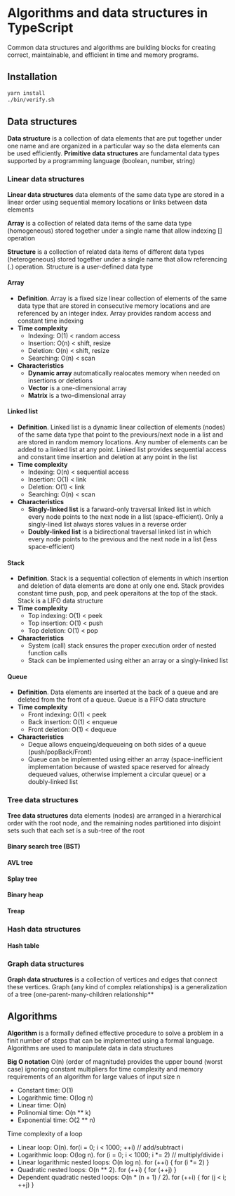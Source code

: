 # Algorithms and data structures in TypeScript

Common data structures and algorithms are building blocks for creating correct,
maintainable, and efficient in time and memory programs.

## Installation

```bash
yarn install
./bin/verify.sh
```

## Data structures

**Data structure** is a collection of data elements that are put together under one name
and are organized in a particular way so the data elements can be used efficiently.
**Primitive data structures** are fundamental data types supported by a programming
language (boolean, number, string)

### Linear data structures

**Linear data structures** data elements of the same data type are stored in a linear
order using sequential memory locations or links between data elements

**Array** is a collection of related data items of the same data type (homogeneous)
stored together under a single name that allow indexing [] operation

**Structure** is a collection of related data items of different data types
(heterogeneous) stored together under a single name that allow referencing (.)
operation. Structure is a user-defined data type

#### Array

- **Definition**. Array is a fixed size linear collection of elements of the same data
  type that are stored in consecutive memory locations and are referenced by an integer
  index. Array provides random access and constant time indexing
- **Time complexity**
    - Indexing: O(1) < random access
    - Insertion: O(n) < shift, resize
    - Deletion: O(n) < shift, resize
    - Searching: O(n) < scan
- **Characteristics**
    - **Dynamic array** automatically realocates memory when needed on insertions or
      deletions
    - **Vector** is a one-dimensional array
    - **Matrix** is a two-dimensional array

#### Linked list

- **Definition**. Linked list is a dynamic linear collection of elements (nodes) of the
  same data type that point to the previours/next node in a list and are stored in
  random memory locations. Any number of elements can be added to a linked list at any
  point. Linked list provides sequential access and constant time insertion and deletion
  at any point in the list
- **Time complexity**
    - Indexing: O(n) < sequential access
    - Insertion: O(1) < link
    - Deletion: O(1) < link
    - Searching: O(n) < scan
- **Characteristics**
    - **Singly-linked list** is a farward-only traversal linked list in which every node
      points to the next node in a list (space-efficient). Only a singly-lined list
      always stores values in a reverse order
    - **Doubly-linked list** is a bidirectional traversal linked list in which every
      node points to the previous and the next node in a list (less space-efficient)

#### Stack

- **Definition**. Stack is a sequential collection of elements in which insertion and
  deletion of data elements are done at only one end. Stack provides constant time push,
  pop, and peek operaitons at the top of the stack. Stack is a LIFO data structure
- **Time complexity**
    - Top indexing: O(1) < peek
    - Top insertion: O(1) < push
    - Top deletion: O(1) < pop
- **Characteristics**
    - System (call) stack ensures the proper execution order of nested function calls
    - Stack can be implemented using either an array or a singly-linked list

#### Queue

- **Definition**. Data elements are inserted at the back of a queue and are deleted from
  the front of a queue. Queue is a FIFO data structure
- **Time complexity**
    - Front indexing: O(1) < peek
    - Back insertion: O(1) < enqueue
    - Front deletion: O(1) < dequeue
- **Characteristics**
    - Deque allows enqueing/dequeueing on both sides of a queue (push/popBack/Front)
    - Queue can be implemented using either an array (space-inefficient implementation
      because of wasted space reserved for already dequeued values, otherwise implement
      a circular queue) or a doubly-linked list

### Tree data structures

**Tree data structures** data elements (nodes) are arranged in a hierarchical order with
  the root node, and the remaining nodes partitioned into disjoint sets such that each
  set is a sub-tree of the root

#### Binary search tree (BST)

#### AVL tree

#### Splay tree

#### Binary heap

#### Treap

### Hash data structures

#### Hash table

### Graph data structures

**Graph data structures** is a collection of vertices and edges that connect these
vertices. Graph (any kind of complex relationships) is a generalization of a tree
(one-parent-many-children relationship**

## Algorithms

**Algorithm** is a formally defined effective procedure to solve a problem in a finit
number of steps that can be implemented using a formal language. Algorithms are used to
manipulate data in data structures

**Big O notation** O(n) (order of magnitude) provides the upper bound (worst case)
ignoring constant multipliers for time complexity and memory requirements of an
algorithm for large values of input size n

- Constant time: O(1)
- Logarithmic time: O(log n)
- Linear time: O(n)
- Polinomial time: O(n ** k)
- Exponential time: O(2 ** n)

Time complexity of a loop

- Linear loop: O(n). for(i = 0; i < 1000; ++i) // add/subtract i
- Logarithmic loop: O(log n). for (i = 0; i < 1000; i *= 2) // multiply/divide i
- Linear logarithmic nested loops: O(n log n). for (++i) { for (i *= 2) }
- Quadratic nested loops: O(n ** 2). for (++i) { for (++j) }
- Dependent quadratic nested loops: O(n * (n + 1) / 2). for (++i) { for (j < i; ++j) }
